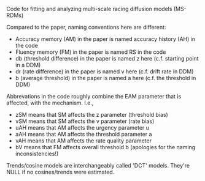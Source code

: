 Code for fitting and analyzing multi-scale racing diffusion models (MS-RDMs)

Compared to the paper, naming conventions here are different:
- Accuracy memory (AM) in the paper is named accuracy history (AH) in the code
- Fluency memory (FM) in the paper is named RS in the code
- db (threshold difference) in the paper is named z here (c.f. starting point in a DDM)
- dr (rate difference) in the paper is named v here (c.f. drift rate in DDM)
- b (average threshold) in the paper is named a here (c.f. the threshold in DDM)

Abbrevations in the code roughly combine the EAM parameter that is affected, with the mechanism. I.e.,
- zSM means that SM affects the z parameter (threshold bias)
- vSM means that SM affects the v parameter (rate bias)
- uAH means that AM affects the urgency parameter u
- aAH means that AM affects the threshold parameter a
- vAH means that AM affects the rate quality parameter
- bV means that FM affects overall threshold b (apologies for the naming inconsistencies!)

Trends/cosine models are interchangeably called 'DCT' models. They're NULL if no cosines/trends were estimated.
